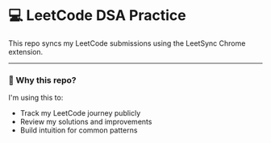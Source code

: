 # 💻 LeetCode DSA Practice

This repo syncs my LeetCode submissions using the LeetSync Chrome extension. 

---

### 🧠 Why this repo?

I'm using this to:
- Track my LeetCode journey publicly
- Review my solutions and improvements
- Build intuition for common patterns
